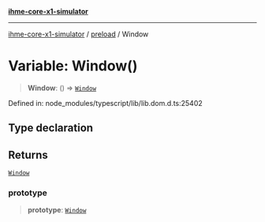 [**ihme-core-x1-simulator**](../../README.md)

***

[ihme-core-x1-simulator](../../modules.md) / [preload](../README.md) / Window

# Variable: Window()

> **Window**: () => [`Window`](../interfaces/Window.md)

Defined in: node\_modules/typescript/lib/lib.dom.d.ts:25402

## Type declaration

## Returns

[`Window`](../interfaces/Window.md)

### prototype

> **prototype**: [`Window`](../interfaces/Window.md)
